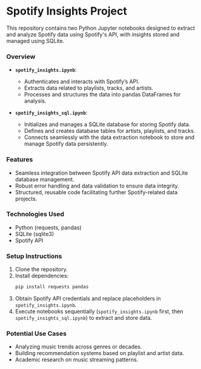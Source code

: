 # Spotify Insights Project

This repository contains two Python Jupyter notebooks designed to extract and analyze Spotify data using Spotify's API, with insights stored and managed using SQLite.

### Overview
- **`spotify_insights.ipynb`**:
  - Authenticates and interacts with Spotify’s API.
  - Extracts data related to playlists, tracks, and artists.
  - Processes and structures the data into pandas DataFrames for analysis.

- **`spotify_insights_sql.ipynb`**:
  - Initializes and manages a SQLite database for storing Spotify data.
  - Defines and creates database tables for artists, playlists, and tracks.
  - Connects seamlessly with the data extraction notebook to store and manage Spotify data persistently.

### Features
- Seamless integration between Spotify API data extraction and SQLite database management.
- Robust error handling and data validation to ensure data integrity.
- Structured, reusable code facilitating further Spotify-related data projects.

### Technologies Used
- Python (requests, pandas)
- SQLite (sqlite3)
- Spotify API

### Setup Instructions
1. Clone the repository.
2. Install dependencies:
   ```bash
   pip install requests pandas
   ```
3. Obtain Spotify API credentials and replace placeholders in `spotify_insights.ipynb`.
4. Execute notebooks sequentially (`spotify_insights.ipynb` first, then `spotify_insights_sql.ipynb`) to extract and store data.

### Potential Use Cases
- Analyzing music trends across genres or decades.
- Building recommendation systems based on playlist and artist data.
- Academic research on music streaming patterns.

